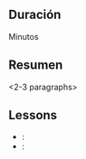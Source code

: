 <!-- begin auto-generated title section --><!-- end auto-generated section -->

## Duración

<XX> Minutos

## Resumen

<2-3 paragraphs>

## Lessons

* [<lesson title>](./<filename>.md): <objective of lesson>
* [<lesson title>](./<filename>.md): <objective of lesson>


<!-- begin auto-generated nav-links section --><!-- end auto-generated section -->
